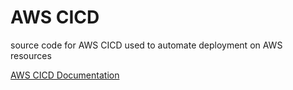 # AWS CICD
source code for AWS CICD used to automate 
deployment on AWS resources 

[AWS CICD Documentation](https://moralmillennials.notion.site/AWS-CF-CICD-ee353c475e6e408e9f594f07f0fdaa8a?pvs=4)